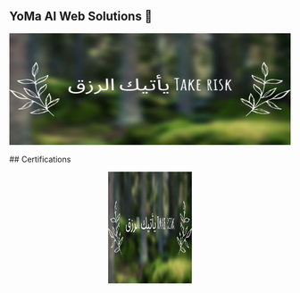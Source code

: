 ## YoMa AI Web Solutions 👋

<!-- ![Banner](https://raw.githubusercontent.com/Youssef-Mantour/Youssef-Mantour/main/banner.jpeg) --> 
<p align="center">
  <img src="https://raw.githubusercontent.com/Youssef-Mantour/Youssef-Mantour/main/banner.jpeg" height="200px" width="100%"alt="My GitHub Banner">
</p>
## Certifications

<p align="center">
  <img src="https://raw.githubusercontent.com/Youssef-Mantour/Youssef-Mantour/main/banner.jpeg" height="200px" width="150"alt="My GitHub Banner">
</p>

<!--
**Youssef-Mantour/Youssef-Mantour** is a ✨ _special_ ✨ repository because its `README.md` (this file) appears on your GitHub profile.

Here are some ideas to get you started:

- 🔭 I’m currently working on ...
- 🌱 I’m currently learning ...
- 👯 I’m looking to collaborate on ...
- 🤔 I’m looking for help with ...
- 💬 Ask me about ...
- 📫 How to reach me: ...
- 😄 Pronouns: ...
- ⚡ Fun fact: ...
-->  
